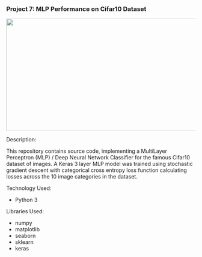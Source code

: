 ### Project 7: MLP Performance on Cifar10 Dataset
<p align="center">
    <img width="600" height="300"
     src="https://storage.googleapis.com/kaggle-competitions/kaggle/3649/media/cifar-10.png">
</p>

Description:

This repository contains source code, implementing a MultiLayer
Perceptron (MLP) / Deep Neural Network Classifier for the famous
 Cifar10
dataset of images. A Keras 3 layer MLP
 model was trained using stochastic gradient descent with
  categorical cross entropy loss function calculating losses across
   the 10 image categories in the dataset.



Technology Used:

* Python 3

Libraries Used:

* numpy
* matplotlib
* seaborn
* sklearn
* keras